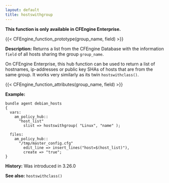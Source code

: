 ```yaml
---
layout: default
title: hostswithgroup
---
```


**This function is only available in CFEngine Enterprise.**

{{< CFEngine_function_prototype(group_name, field) >}}

**Description:** Returns a list from the CFEngine Database with the information `field` of all hosts sharing the group `group_name`.

On CFEngine Enterprise, this hub function can be used to return a list of hostnames, ip-addresses or public key SHAs of hosts that are from the same group. It works very similarly as its twin `hostswithclass()`.

{{< CFEngine_function_attributes(group_name, field) >}}

**Example:**

```cf3
bundle agent debian_hosts
{
  vars:
    am_policy_hub::
      "host_list"
        slist => hostswithgroup( "Linux", "name" );

  files:
    am_policy_hub::
      "/tmp/master_config.cfg"
        edit_line => insert_lines("host=$(host_list)"),
        create => "true";
}
```

**History:** Was introduced in 3.26.0

**See also:** `hostswithclass()`
